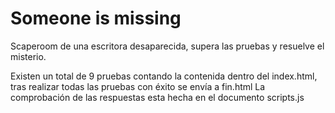 # Someone is missing
Scaperoom de una escritora desaparecida, supera las pruebas y resuelve el misterio.

Existen un total de 9 pruebas contando la contenida dentro del index.html, tras realizar todas las pruebas con éxito se envía a fin.html
La comprobación de las respuestas esta hecha en el documento scripts.js
